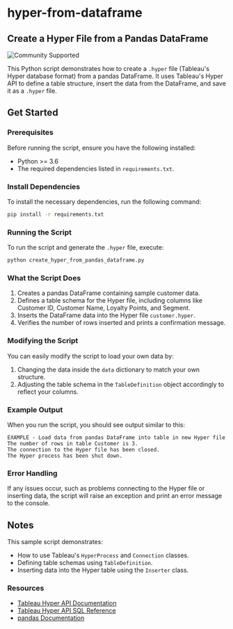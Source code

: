 
# hyper-from-dataframe
## Create a Hyper File from a Pandas DataFrame

![Community Supported](https://img.shields.io/badge/Support%20Level-Community%20Supported-53bd92.svg)

This Python script demonstrates how to create a `.hyper` file (Tableau's Hyper database format) from a pandas DataFrame. It uses Tableau's Hyper API to define a table structure, insert the data from the DataFrame, and save it as a `.hyper` file.

## Get Started

### Prerequisites

Before running the script, ensure you have the following installed:

- Python >= 3.6
- The required dependencies listed in `requirements.txt`.

### Install Dependencies

To install the necessary dependencies, run the following command:

```bash
pip install -r requirements.txt
```

### Running the Script

To run the script and generate the `.hyper` file, execute:

```bash
python create_hyper_from_pandas_dataframe.py
```

### What the Script Does

1. Creates a pandas DataFrame containing sample customer data.
2. Defines a table schema for the Hyper file, including columns like Customer ID, Customer Name, Loyalty Points, and Segment.
3. Inserts the DataFrame data into the Hyper file `customer.hyper`.
4. Verifies the number of rows inserted and prints a confirmation message.

### Modifying the Script

You can easily modify the script to load your own data by:

1. Changing the data inside the `data` dictionary to match your own structure.
2. Adjusting the table schema in the `TableDefinition` object accordingly to reflect your columns.

### Example Output

When you run the script, you should see output similar to this:

```
EXAMPLE - Load data from pandas DataFrame into table in new Hyper file
The number of rows in table Customer is 3.
The connection to the Hyper file has been closed.
The Hyper process has been shut down.
```

### Error Handling

If any issues occur, such as problems connecting to the Hyper file or inserting data, the script will raise an exception and print an error message to the console.

## Notes

This sample script demonstrates:

- How to use Tableau's `HyperProcess` and `Connection` classes.
- Defining table schemas using `TableDefinition`.
- Inserting data into the Hyper table using the `Inserter` class.

### Resources

- [Tableau Hyper API Documentation](https://tableau.github.io/hyper-db/lang_docs/py/index.html)
- [Tableau Hyper API SQL Reference](https://tableau.github.io/hyper-db/docs/sql/)
- [pandas Documentation](https://pandas.pydata.org/docs/)

